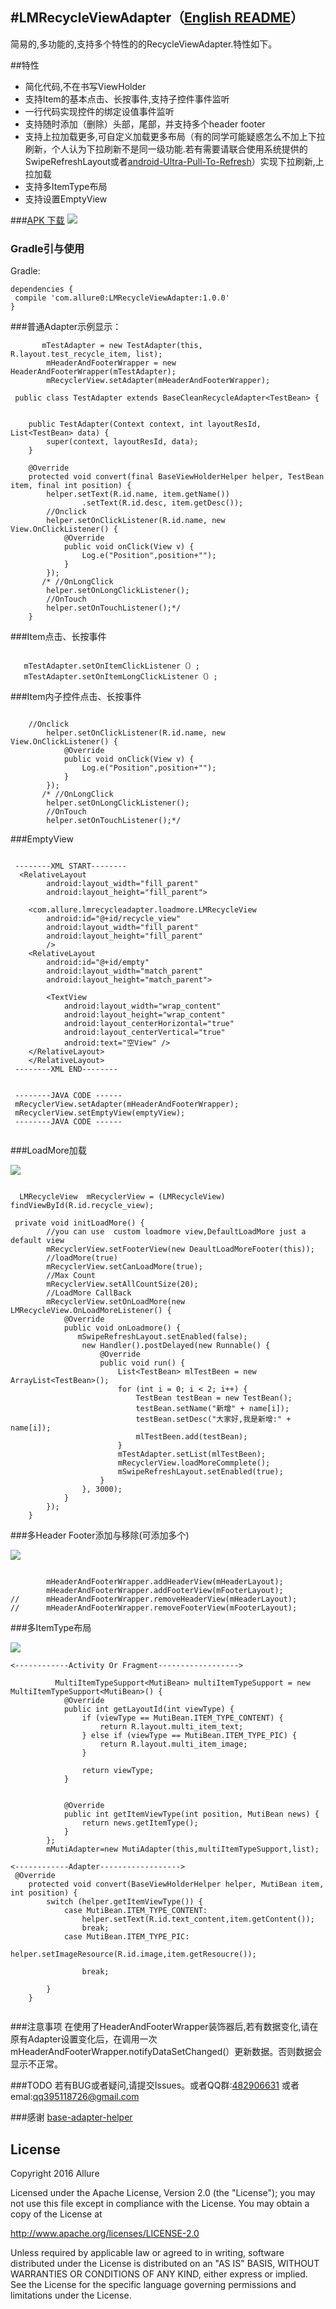 #LMRecycleViewAdapter（[English README](https://github.com/Allure0/LMRecycleAdapter/blob/master/README.md)）
-------------
简易的,多功能的,支持多个特性的的RecycleViewAdapter.特性如下。

##特性

- 简化代码,不在书写ViewHolder
- 支持Item的基本点击、长按事件,支持子控件事件监听
- 一行代码实现控件的绑定设值事件监听
- 支持随时添加（删除）头部，尾部，并支持多个header footer
- 支持上拉加载更多,可自定义加载更多布局（有的同学可能疑惑怎么不加上下拉刷新，个人认为下拉刷新不是同一级功能.若有需要请联合使用系统提供的SwipeRefreshLayout或者[android-Ultra-Pull-To-Refresh](https://github.com/liaohuqiu/android-Ultra-Pull-To-Refresh)）实现下拉刷新,上拉加载
- 支持多ItemType布局
- 支持设置EmptyView

###[APK 下载](https://raw.githubusercontent.com/Allure0/LMRecycleAdapter/master/demo/sample-debug.apk)
![](https://raw.githubusercontent.com/Allure0/LMRecycleAdapter/master/demo/adapter_gif.gif)

### Gradle引与使用
Gradle:  
```
dependencies {
 compile 'com.allure0:LMRecycleViewAdapter:1.0.0'
}
```
###普通Adapter示例显示：

```
       mTestAdapter = new TestAdapter(this, R.layout.test_recycle_item, list);
        mHeaderAndFooterWrapper = new HeaderAndFooterWrapper(mTestAdapter);
        mRecyclerView.setAdapter(mHeaderAndFooterWrapper);
  
 public class TestAdapter extends BaseCleanRecycleAdapter<TestBean> {


    public TestAdapter(Context context, int layoutResId, List<TestBean> data) {
        super(context, layoutResId, data);
    }

    @Override
    protected void convert(final BaseViewHolderHelper helper, TestBean item, final int position) {
        helper.setText(R.id.name, item.getName())
                .setText(R.id.desc, item.getDesc());
        //Onclick
        helper.setOnClickListener(R.id.name, new View.OnClickListener() {
            @Override
            public void onClick(View v) {
                Log.e("Position",position+"");
            }
        });
       /* //OnLongClick
        helper.setOnLongClickListener();
        //OnTouch
        helper.setOnTouchListener();*/
    }

```
###Item点击、长按事件
```

   mTestAdapter.setOnItemClickListener（）;
   mTestAdapter.setOnItemLongClickListener（）;

```
###Item内子控件点击、长按事件
```

    //Onclick
        helper.setOnClickListener(R.id.name, new View.OnClickListener() {
            @Override
            public void onClick(View v) {
                Log.e("Position",position+"");
            }
        });
       /* //OnLongClick
        helper.setOnLongClickListener();
        //OnTouch
        helper.setOnTouchListener();*/

```

###EmptyView
```

 --------XML START--------
  <RelativeLayout
        android:layout_width="fill_parent"
        android:layout_height="fill_parent">

    <com.allure.lmrecycleadapter.loadmore.LMRecycleView
        android:id="@+id/recycle_view"
        android:layout_width="fill_parent"
        android:layout_height="fill_parent"
        />
    <RelativeLayout
        android:id="@+id/empty"
        android:layout_width="match_parent"
        android:layout_height="match_parent">

        <TextView
            android:layout_width="wrap_content"
            android:layout_height="wrap_content"
            android:layout_centerHorizontal="true"
            android:layout_centerVertical="true"
            android:text="空View" />
    </RelativeLayout>
    </RelativeLayout>
 --------XML END--------
 
 
 --------JAVA CODE ------
 mRecyclerView.setAdapter(mHeaderAndFooterWrapper);
 mRecyclerView.setEmptyView(emptyView);
 --------JAVA CODE ------
 
```

###LoadMore加载

![](demo/loadmore.gif)

```
       
  LMRecycleView  mRecyclerView = (LMRecycleView) findViewById(R.id.recycle_view);

 private void initLoadMore() {
        //you can use  custom loadmore view,DefaultLoadMore just a default view
        mRecyclerView.setFooterView(new DeaultLoadMoreFooter(this));
        //loadMore(true)
        mRecyclerView.setCanLoadMore(true);
        //Max Count
        mRecyclerView.setAllCountSize(20);
        //LoadMore CallBack
        mRecyclerView.setOnLoadMore(new LMRecycleView.OnLoadMoreListener() {
            @Override
            public void onLoadmore() {
               mSwipeRefreshLayout.setEnabled(false);
                new Handler().postDelayed(new Runnable() {
                    @Override
                    public void run() {
                        List<TestBean> mlTestBeen = new ArrayList<TestBean>();
                        for (int i = 0; i < 2; i++) {
                            TestBean testBean = new TestBean();
                            testBean.setName("新增" + name[i]);
                            testBean.setDesc("大家好,我是新增:" + name[i]);
                            mlTestBeen.add(testBean);
                        }
                        mTestAdapter.setList(mlTestBeen);
                        mRecyclerView.loadMoreCommplete();
                        mSwipeRefreshLayout.setEnabled(true);
                    }
                }, 3000);
            }
        });
    }
```
###多Header Footer添加与移除(可添加多个)

![](normal.gif)

```

        mHeaderAndFooterWrapper.addHeaderView(mHeaderLayout);
        mHeaderAndFooterWrapper.addFooterView(mFooterLayout);
//      mHeaderAndFooterWrapper.removeHeaderView(mHeaderLayout);
//      mHeaderAndFooterWrapper.removeFooterView(mFooterLayout);
```
###多ItemType布局

![](demo/muti.gif)

```
<------------Activity Or Fragment------------------>

          MultiItemTypeSupport<MutiBean> multiItemTypeSupport = new MultiItemTypeSupport<MutiBean>() {
            @Override
            public int getLayoutId(int viewType) {
                if (viewType == MutiBean.ITEM_TYPE_CONTENT) {
                    return R.layout.multi_item_text;
                } else if (viewType == MutiBean.ITEM_TYPE_PIC) {
                    return R.layout.multi_item_image;
                }

                return viewType;
            }


            @Override
            public int getItemViewType(int position, MutiBean news) {
                return news.getItemType();
            }
        };
        mMutiAdapter=new MutiAdapter(this,multiItemTypeSupport,list);
        
<------------Adapter------------------>
 @Override
    protected void convert(BaseViewHolderHelper helper, MutiBean item, int position) {
        switch (helper.getItemViewType()) {
            case MutiBean.ITEM_TYPE_CONTENT:
                helper.setText(R.id.text_content,item.getContent());
                break;
            case MutiBean.ITEM_TYPE_PIC:
                helper.setImageResource(R.id.image,item.getResoucre());

                break;

        }
    }    
        
```
###注意事项
在使用了HeaderAndFooterWrapper装饰器后,若有数据变化,请在原有Adapter设置变化后，在调用一次mHeaderAndFooterWrapper.notifyDataSetChanged(）更新数据。否则数据会显示不正常。

###TODO
若有BUG或者疑问,请提交Issues。或者QQ群:[482906631]()
或者emal:[qq395118726@gmail.com]()

###感谢
[base-adapter-helper](https://github.com/JoanZapata/base-adapter-helper)


## License
Copyright 2016 Allure

Licensed under the Apache License, Version 2.0 (the "License");
you may not use this file except in compliance with the License.
You may obtain a copy of the License at

   http://www.apache.org/licenses/LICENSE-2.0

Unless required by applicable law or agreed to in writing, software
distributed under the License is distributed on an "AS IS" BASIS,
WITHOUT WARRANTIES OR CONDITIONS OF ANY KIND, either express or implied.
See the License for the specific language governing permissions and
limitations under the License.
